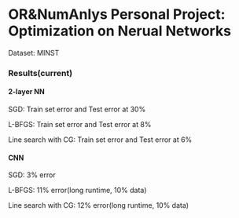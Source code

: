 # OR&NumAnlys Personal Project: Optimization on Nerual Networks
Dataset: MINST

### Results(current)
#### 2-layer NN
SGD: Train set error and Test error at 30%

L-BFGS: Train set error and Test error at 8%

Line search with CG: Train set error and Test error at 6%

#### CNN
SGD: 3% error

L-BFGS: 11% error(long runtime, 10% data)

Line search with CG: 12% error(long runtime, 10% data)
